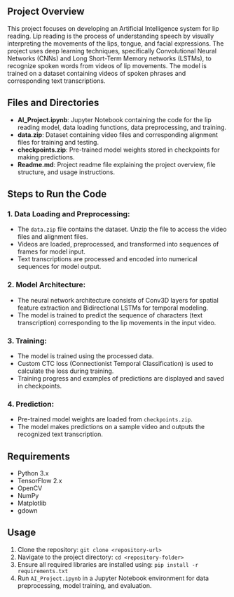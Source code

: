 ## Project Overview

This project focuses on developing an Artificial Intelligence system for lip reading. Lip reading is the process of understanding speech by visually interpreting the movements of the lips, tongue, and facial expressions. The project uses deep learning techniques, specifically Convolutional Neural Networks (CNNs) and Long Short-Term Memory networks (LSTMs), to recognize spoken words from videos of lip movements. The model is trained on a dataset containing videos of spoken phrases and corresponding text transcriptions.

## Files and Directories

- **AI_Project.ipynb**: Jupyter Notebook containing the code for the lip reading model, data loading functions, data preprocessing, and training.
- **data.zip**: Dataset containing video files and corresponding alignment files for training and testing.
- **checkpoints.zip**: Pre-trained model weights stored in checkpoints for making predictions.
- **Readme.md**: Project readme file explaining the project overview, file structure, and usage instructions.

## Steps to Run the Code

### 1. **Data Loading and Preprocessing**:
   - The `data.zip` file contains the dataset. Unzip the file to access the video files and alignment files.
   - Videos are loaded, preprocessed, and transformed into sequences of frames for model input.
   - Text transcriptions are processed and encoded into numerical sequences for model output.

### 2. **Model Architecture**:
   - The neural network architecture consists of Conv3D layers for spatial feature extraction and Bidirectional LSTMs for temporal modeling.
   - The model is trained to predict the sequence of characters (text transcription) corresponding to the lip movements in the input video.

### 3. **Training**:
   - The model is trained using the processed data.
   - Custom CTC loss (Connectionist Temporal Classification) is used to calculate the loss during training.
   - Training progress and examples of predictions are displayed and saved in checkpoints.

### 4. **Prediction**:
   - Pre-trained model weights are loaded from `checkpoints.zip`.
   - The model makes predictions on a sample video and outputs the recognized text transcription.

## Requirements

- Python 3.x
- TensorFlow 2.x
- OpenCV
- NumPy
- Matplotlib
- gdown

## Usage

1. Clone the repository: `git clone <repository-url>`
2. Navigate to the project directory: `cd <repository-folder>`
3. Ensure all required libraries are installed using: `pip install -r requirements.txt`
4. Run `AI_Project.ipynb` in a Jupyter Notebook environment for data preprocessing, model training, and evaluation.
